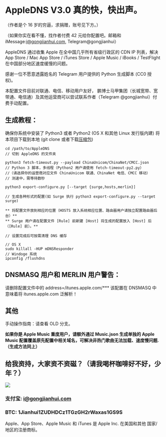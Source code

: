 # AppleDNS V3.0  真的快，快出声。
（作者是个 16 岁的穷逼，求捐赠，账号见下方。）

（如果你实在看不懂，找作者付费 42 元给你配置吧。邮箱和 iMessage:i@gongjianhui.com, Telegram@gongjianhui）

AppleDNS 通过收集 Apple 在全中国几乎所有省级行政区的 CDN IP 列表，解决 App Store / Mac App Store / iTunes Store / Apple Music / iBooks / TestFlight 在中国部分地区速度缓慢的问题。

感谢一位不愿意透露姓名的 Telegram 用户提供的 Python 生成脚本 (CC0 授权)。

本配置文件目前对联通、电信、移动用户友好，
鹏博士马甲集团（长城宽带、宽带通、电信通）及其他运营商可以尝试联系作者（Telegram @gongjianhui）付费手动配置。

## 生成教程：
确保你系统中安装了 Python3 或者 Python2 (OS X 和其他 Linux 发行版内建)
将本项目下载到本地 (git clone 或者下载[压缩包](https://github.com/gongjianhui/AppleDNS/archive/master.zip))

```
cd /path/to/AppleDNS
// 切到 AppleDNS 的文件夹

python3 fetch-timeout.py --payload ChinaUnicom/ChinaNet/CMCC.json 
// Python 3 脚本，多线程（Python2 用户请使用 fetch-timeout-py2.py）
//（请选择你的运营商对应文件 ChinaUnicom 联通、ChinaNet 电信、CMCC 移动）
// 测速中，需等待数秒 

python3 export-configure.py [--target {surge,hosts,merlin}]

// 生成各种形式的配置(如 Surge 执行 python3 export-configure.py --target surge)

** 将配置文件放到相应的位置（HOSTS 放入系统相应位置、路由器用户请独立配置路由器后台）**
** Surge 用户请在配置文件 [Rule] 前新建 [Host] 将生成的配置放入 [Host] 后（[Rule] 前）。**

// 设置完成后可按需清理 DNS 缓存

// OS X
sudo killall -HUP mDNSResponder
// Windoge 系统
ipconfig /flushdns

```
## DNSMASQ 用户和 MERLIN 用户警告：
请删除配置文件中的 
address=/itunes.apple.com/***
该配置在 DNSMASQ 中意味着将 itunes.apple.com 泛解析！

## 其他

手动操作指南：请查看 OLD 分支。

**如果你是 Apple Music 重度用户，请额外通过 Music.json 生成单独的 Apple Music 配置覆盖原先配置中相关域名，可解决非热门歌曲无法加载、速度慢问题.（生成方法同上）**

## 给我资持，大家资不资磁？（请我喝杯咖啡好不好，少年？）
![](https://s3-up.gongjianhui.com/money.png?a)
### 支付宝: i@gongjianhui.com
### BTC: 1Jianhui1ZUDHDCz1TGzGH2rWaxas1GS9S

Apple、App Store、Apple Music 和 iTunes 是 Apple Inc. 在美国和其他 国家/地区的注册商标。

